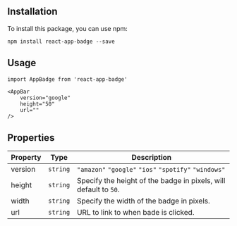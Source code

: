 
## Installation

To install this package, you can use npm:
```
npm install react-app-badge --save
```

## Usage 

```
import AppBadge from 'react-app-badge'
```
```
<AppBar
    version="google"
    height="50"
    url=""
/>
```
## Properties

Property | Type | Description
-------- | ---- | -----------
version | `string` | `"amazon"` `"google"` `"ios"` `"spotify"` `"windows"`
height | `string` | Specify the height of the badge in pixels, will default to `50`.
width | `string` | Specify the width of the badge in pixels.
url | `string` | URL to link to when bade is clicked.

